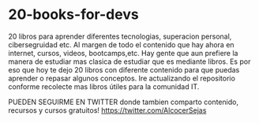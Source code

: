 # 20-books-for-devs
20 libros para aprender diferentes tecnologias, superacion personal, cibersegruidad etc.
Al margen de todo el contenido que hay ahora en internet, cursos, videos, bootcamps,etc.
Hay gente que aun prefiere la manera de estudiar mas clasica de estudiar que es mediante libros.
Es por eso que hoy te dejo 20 libros con diferente contenido para que puedas aprender o repasar algunos conceptos.
Ire actualizando el repositorio conforme recolecte mas libros útiles para la comunidad IT.

PUEDEN SEGUIRME EN TWITTER donde tambien comparto contenido, recursos y cursos gratuitos!
https://twitter.com/AlcocerSejas
